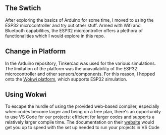 ## The Swtich
After exploring the basics of Arduino for some time, I moved to using the ESP32 microcontroller and try out other stuff.
Armed with Wifi and Bluetooth capabilities, the ESP32 micrcontroller offers a plethora of functionalities which I would explore in this repo.

## Change in Platform
In the Arduino repository, Tinkercad was used for the various simulations. The limitation of the platform was the unavailability of the ESP32 microcontroller and other sensors/components. For this reason, I hopped onto the [Wokwi platform](https://wokwi.com), which supports ESP32 simulation. 

## Using Wokwi
To escape the hurdle of using the provided web-based compiler, especially when codes become larger and being on a free plan, there's an opportuniity to use VS Code for our projects: efficient for larger codes and supports a relatively larger compile time. The documentation on their [website](https://docs.wokwi.com/vscode/getting-started) would get you up to speed with the set up needed to run your projects in VS Code

